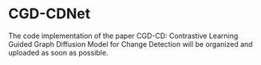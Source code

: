 # CGD-CDNet
The code implementation of the paper CGD-CD: Contrastive Learning Guided Graph Diffusion Model for Change Detection will be organized and uploaded as soon as possible.
